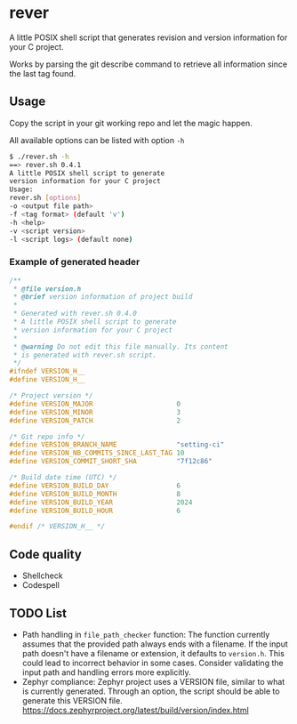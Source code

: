 # rever

A little POSIX shell script that generates revision  and version information for your C project.

Works by parsing the git describe command to retrieve all information since the last tag found.

## Usage

Copy the script in your git working repo and let the magic happen.

All available options can be listed with option `-h`

~~~sh
$ ./rever.sh -h
==> rever.sh 0.4.1
A little POSIX shell script to generate
version information for your C project
Usage:
rever.sh [options]
-o <output file path>
-f <tag format> (default 'v')
-h <help>
-v <script version>
-l <script logs> (default none)
~~~

### Example of generated header

~~~c
/**
 * @file version.h
 * @brief version information of project build
 *
 * Generated with rever.sh 0.4.0
 * A little POSIX shell script to generate
 * version information for your C project
 *
 * @warning Do not edit this file manually. Its content
 * is generated with rever.sh script.
 */
#ifndef VERSION_H__
#define VERSION_H__

/* Project version */
#define VERSION_MAJOR                     0
#define VERSION_MINOR                     3
#define VERSION_PATCH                     2

/* Git repo info */
#define VERSION_BRANCH_NAME               "setting-ci"
#define VERSION_NB_COMMITS_SINCE_LAST_TAG 10
#define VERSION_COMMIT_SHORT_SHA          "7f12c86"

/* Build date time (UTC) */
#define VERSION_BUILD_DAY                 6
#define VERSION_BUILD_MONTH               8
#define VERSION_BUILD_YEAR                2024
#define VERSION_BUILD_HOUR                6

#endif /* VERSION_H__ */
~~~

## Code quality
- Shellcheck
- Codespell

## TODO List

* Path handling in `file_path_checker` function: The function currently assumes that the provided path always ends with a filename. If the input path doesn't have a filename or extension, it defaults to `version.h`. This could lead to incorrect behavior in some cases. Consider validating the input path and handling errors more explicitly.
* Zephyr compliance: Zephyr project uses a VERSION file, similar to what is currently generated. Through an option, the script should be able to generate this VERSION file. 
https://docs.zephyrproject.org/latest/build/version/index.html